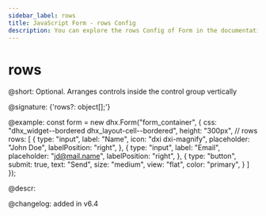 ```yaml
---
sidebar_label: rows
title: JavaScript Form - rows Config 
description: You can explore the rows Config of Form in the documentation of the DHTMLX JavaScript UI library. Browse developer guides and API reference, try out code examples and live demos, and download a free 30-day evaluation version of DHTMLX Suite.
---
```


# rows

@short: Optional. Arranges controls inside the control group vertically

@signature: {'rows?: object[];'}

@example:
const form = new dhx.Form("form_container", {
    css: "dhx_widget--bordered dhx_layout-cell--bordered",
    height: "300px",
    // rows
    rows: [
        {
            type: "input",
            label: "Name",
            icon: "dxi dxi-magnify",
            placeholder: "John Doe",
            labelPosition: "right",
        },
        {
            type: "input",
            label: "Email",
            placeholder: "jd@mail.name",
            labelPosition: "right",
        },
        {
            type: "button",
            submit: true,
            text: "Send",
            size: "medium",
            view: "flat",
            color: "primary",
        }
    ]
});

@descr:

@changelog: added in v6.4

[comment]: # (@related: form/how_to_start.md#initialize-form form/configuration.md#grouping-controls-in-form)

[comment]: # (@relatedapi: form/api/form_cols_config.md)
